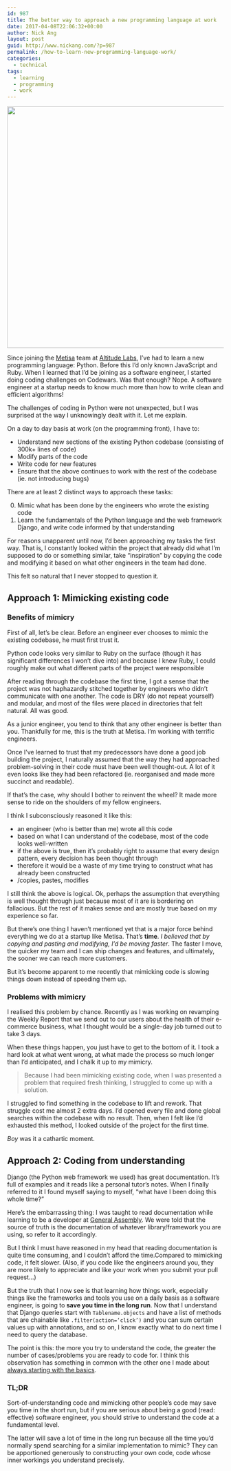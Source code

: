 ```yaml
---
id: 987
title: The better way to approach a new programming language at work
date: 2017-04-08T22:06:32+00:00
author: Nick Ang
layout: post
guid: http://www.nickang.com/?p=987
permalink: /how-to-learn-new-programming-language-work/
categories:
  - technical
tags:
  - learning
  - programming
  - work
---
```

<img src="http://www.nickang.com/wp-content/uploads/2017/04/jay-wennington-2250-min-1024x683.jpg" alt="" width="840" height="560" class="aligncenter size-large wp-image-1001" />

Since joining the <a href="https://askmetisa.com" target="_blank">Metisa</a> team at <a href="http://altitudelabs.com/" target="_blank">Altitude Labs</a>, I’ve had to learn a new programming language: Python. Before this I’d only known JavaScript and Ruby. When I learned that I’d be joining as a software engineer, I started doing coding challenges on Codewars. Was that enough? Nope. A software engineer at a startup needs to know much more than how to write clean and efficient algorithms!

The challenges of coding in Python were not unexpected, but I was surprised at the way I unknowingly dealt with it. Let me explain.

On a day to day basis at work (on the programming front), I have to:

* Understand new sections of the existing Python codebase (consisting of 300k+ lines of code)
* Modify parts of the code
* Write code for new features 
* Ensure that the above continues to work with the rest of the codebase (ie. not introducing bugs)

There are at least 2 distinct ways to approach these tasks:

0. Mimic what has been done by the engineers who wrote the existing code
0. Learn the fundamentals of the Python language and the web framework Django, and write code informed by that understanding

For reasons unapparent until now, I’d been approaching my tasks the first way. That is, I constantly looked within the project that already did what I’m supposed to do or something similar, take “inspiration” by copying the code and modifying it based on what other engineers in the team had done. 

This felt so natural that I never stopped to question it. 

## Approach 1: Mimicking existing code

### Benefits of mimicry

First of all, let’s be clear. Before an engineer ever chooses to mimic the existing codebase, he must first trust it. 

Python code looks very similar to Ruby on the surface (though it has significant differences I won’t dive into) and because I knew Ruby, I could roughly make out what different parts of the project were responsible 

After reading through the codebase the first time, I got a sense that the project was not haphazardly stitched together by engineers who didn’t communicate with one another. The code is DRY (do not repeat yourself) and modular, and most of the files were placed in directories that felt natural. All was good. 

As a junior engineer, you tend to think that any other engineer  is better than you. Thankfully for me, this is the truth at Metisa. I’m working with terrific engineers. 

Once I’ve learned to trust that my predecessors have done a good job building the project, I naturally assumed that the way they had approached problem-solving in their code must have been well thought-out. A lot of it even looks like they had been refactored (ie. reorganised and made more succinct and readable). 

If that’s the case, why should I bother to reinvent the wheel? It made more sense to ride on the shoulders of my fellow engineers.

I think I subconsciously reasoned it like this:

* an engineer (who is better than me) wrote all this code
* based on what I can understand of the codebase, most of the code looks well-written
* if the above is true, then it’s probably right to assume that every design pattern, every decision has been thought through
* therefore it would be a waste of my time trying to construct what has already been constructed
* /copies, pastes, modifies

I still think the above is logical. Ok, perhaps the assumption that everything is well thought through just because most of it are is bordering on fallacious. But the rest of it makes sense and are mostly true based on my experience so far.

But there’s one thing I haven’t mentioned yet that is a major force behind everything we do at a startup like Metisa. That’s **time**. _I believed that by copying and pasting and modifying, I’d be moving faster_. The faster I move, the quicker my team and I can ship changes and features, and ultimately, the sooner we can reach more customers. 

But it’s become apparent to me recently that mimicking code is slowing things down instead of speeding them up. 

### Problems with mimicry

I realised this problem by chance. Recently as I was working on revamping the Weekly Report that we send out to our users about the health of their e-commerce business, what I thought would be a single-day job turned out to take 3 days.

When these things happen, you just have to get to the bottom of it. I took a hard look at what went wrong, at what made the process so much longer than I’d anticipated, and I chalk it up to my mimicry. 

> Because I had been mimicking existing code, when I was presented a problem that required fresh thinking, I struggled to come up with a solution. 

I struggled to find something in the codebase to lift and rework. That struggle cost me almost 2 extra days. I’d opened every file and done global searches within the codebase with no result. Then, when I felt like I’d exhausted this method, I looked outside of the project for the first time. 

_Boy_ was it a cathartic moment. 

## Approach 2: Coding from understanding

Django (the Python web framework we used) has great documentation. It’s full of examples and it reads like a personal tutor’s notes. When I finally referred to it I found myself saying to myself, “what have I been doing this whole time?”

Here’s the embarrassing thing: I was taught to read documentation while learning to be a developer at <a href="http://www.nickang.com/general-assembly-singapore-review/" target="_blank">General Assembly</a>. We were told that the source of truth is the documentation of whatever library/framework you are using, so refer to it accordingly. 

But I think I must have reasoned in my head that reading documentation is quite time consuming, and I couldn’t afford the time.Compared to mimicking code, it felt slower. (Also, if you code like the engineers around you, they are more likely to appreciate and like your work when you submit your pull request...)

But the truth that I now see is that learning how things work, especially things like the frameworks and tools you use on a daily basis as a software engineer, is going to **save you time in the long run**. Now that I understand that Django queries start with `Tablename.objects` and have a list of methods that are chainable like `.filter(action=‘click’)` and you can sum certain values up with annotations, and so on, I know exactly what to do next time I need to query the database. 

The point is this: the more you try to understand the code, the greater the number of cases/problems you are ready to code for. I think this observation has something in common with the other one I made about <a href="http://www.nickang.com/always-get-the-basics-first/">always starting with the basics</a>.

### TL;DR

Sort-of-understanding code and mimicking other people’s code may save you time in the short run, but if you are serious about being a good (read: effective) software engineer, you should strive to understand the code at a fundamental level. 

The latter will save a lot of time in the long run because all the time you’d normally spend searching for a similar implementation to mimic? They can be apportioned generously to constructing your own code, code whose inner workings you understand precisely. 